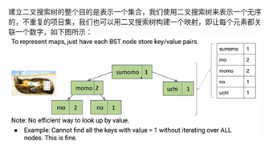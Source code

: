 建立二叉搜索树的整个目的是表示一个集合，我们使用二叉搜索树来表示一个无序的，不重复的项目集，我们也可以用二叉搜索树构建一个映射，即让每个元素都关联一个数字，如下图所示：
![](附件/Pasted%20image%2020251005213645.png)
